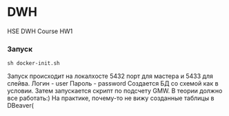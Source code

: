 # DWH
HSE DWH Course HW1
### Запуск
```
sh docker-init.sh
```
Запуск происходит на локалхосте 5432 порт для мастера и 5433 для слейва.
Логин - user
Пароль - password
Создается БД со схемой как в условии. Затем запускается скрипт по подсчету GMW.
В теории должно все работать:) На практике, почему-то не вижу созданные таблицы в DBeaver(
